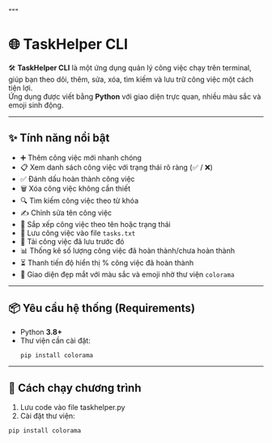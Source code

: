"""
# 🌐 TaskHelper CLI  

🛠️ **TaskHelper CLI** là một ứng dụng quản lý công việc chạy trên terminal, giúp bạn theo dõi, thêm, sửa, xóa, tìm kiếm và lưu trữ công việc một cách tiện lợi.  
Ứng dụng được viết bằng **Python** với giao diện trực quan, nhiều màu sắc và emoji sinh động.  

---

## ✨ Tính năng nổi bật
- ➕ Thêm công việc mới nhanh chóng  
- 📋 Xem danh sách công việc với trạng thái rõ ràng (✅ / ❌)  
- ✅ Đánh dấu hoàn thành công việc  
- 🗑️ Xóa công việc không cần thiết  
- 🔍 Tìm kiếm công việc theo từ khóa  
- ✍️ Chỉnh sửa tên công việc  
- 📑 Sắp xếp công việc theo tên hoặc trạng thái  
- 💾 Lưu công việc vào file `tasks.txt`  
- 📂 Tải công việc đã lưu trước đó  
- 📊 Thống kê số lượng công việc đã hoàn thành/chưa hoàn thành  
- ⏳ Thanh tiến độ hiển thị % công việc đã hoàn thành  
- 🎨 Giao diện đẹp mắt với màu sắc và emoji nhờ thư viện `colorama`  

---

## 📦 Yêu cầu hệ thống (Requirements)
- Python **3.8+**  
- Thư viện cần cài đặt:
  ```bash
  pip install colorama


---

## 🚀 Cách chạy chương trình

1. Lưu code vào file taskhelper.py
2. Cài đặt thư viện:
```bash
pip install colorama

